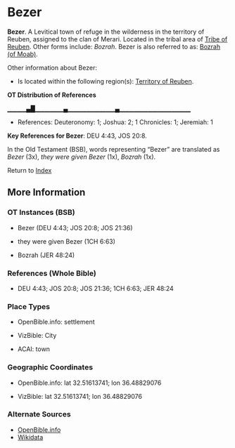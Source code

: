 # Bezer
**Bezer**. 
A Levitical town of refuge in the wilderness in the territory of Reuben, assigned to the clan of Merari. 
Located in the tribal area of [Tribe of Reuben](../../../groups/md/acai/Reuben.md). 
Other forms include: 
*Bozrah*. 
Bezer is also referred to as: 
[Bozrah (of Moab)](Bozrah.md). 




Other information about Bezer:


* Is located within the following region(s): 
[Territory of Reuben](TerritoryOfReuben.md). 


**OT Distribution of References**

▁▁▁▁▄█▁▁▁▁▁▁▄▁▁▁▁▁▁▁▁▁▁▄▁▁▁▁▁▁▁▁▁▁▁▁▁▁▁
* References: Deuteronomy: 1; Joshua: 2; 1 Chronicles: 1; Jeremiah: 1



**Key References for Bezer**: 
DEU 4:43, JOS 20:8. 


In the Old Testament (BSB), words representing “Bezer” are translated as 
*Bezer* (3x), *they were given Bezer* (1x), *Bozrah* (1x). 




Return to [Index](00-Index.md)

## More Information

### OT Instances (BSB)

* Bezer (DEU 4:43; JOS 20:8; JOS 21:36)

* they were given Bezer (1CH 6:63)

* Bozrah (JER 48:24)



### References (Whole Bible)

* DEU 4:43; JOS 20:8; JOS 21:36; 1CH 6:63; JER 48:24


### Place Types

* OpenBible.info: settlement

* VizBible: City

* ACAI: town



### Geographic Coordinates

* OpenBible.info: lat 32.51613741; lon 36.48829076

* VizBible: lat 32.51613741; lon 36.48829076



### Alternate Sources

* [OpenBible.info](https://www.openbible.info/geo/ancient/a0cd098)
* [Wikidata](http://www.wikidata.org/entity/Q3376309)



